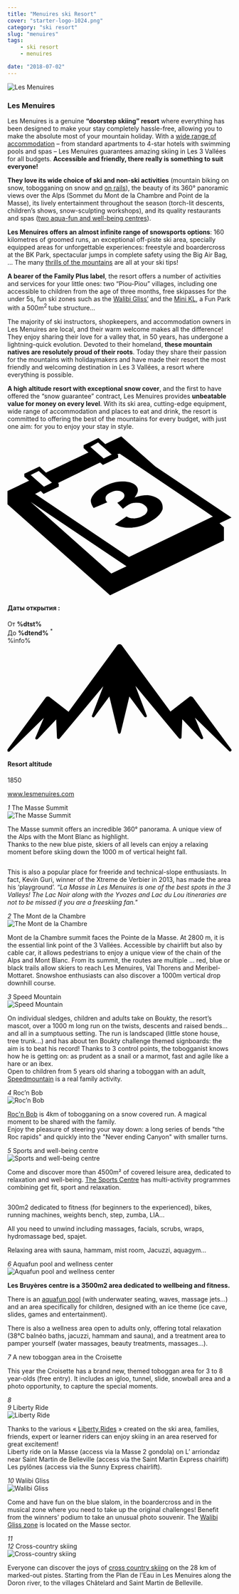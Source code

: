 ```yaml
---
title: "Menuires ski Resort"
cover: "starter-logo-1024.png"
category: "ski resort"
slug: "menuires"
tags:
    - ski resort
    - menuires

date: "2018-07-02"
---
```


<div class="edito-wrapper station">
<div class="banner-station">
<div class="banner-station-logo">
<img src="%HOST%/dist/resortfiles/les-menuires.png" alt="Les Menuires">
</div>
</div>

<h3 class="main-title-1 h-margin-bottom-0">Les Menuires</h1>

<div class="rich-text">
<p>Les Menuires is a genuine <strong>“doorstep skiing” resort</strong> where everything has been designed to make your stay completely hassle-free, allowing you to make the absolute most of your mountain holiday. With a <a rel="nofollow" href="http://en.lesmenuires.com/winter/book">wide range of accommodation</a> – from standard apartments to 4-star hotels with swimming pools and spas – Les Menuires guarantees amazing skiing in Les 3 Vallées for all budgets. <strong>Accessible and friendly, there really is something to suit everyone! </strong></p>

<p><strong>They love its wide choice of ski and non-ski activities</strong> (mountain biking on snow, tobogganing on snow and <a rel="nofollow" href="http://en.lesmenuires.com/tourism/!/fiche/speed-mountain-386989">on rails</a>), the beauty of its 360° panoramic views over the Alps (Sommet du Mont de la Chambre and Point de la Masse), its lively entertainment throughout the season (torch-lit descents, children’s shows, snow-sculpting workshops), and its quality restaurants and spas (<a rel="nofollow" href="http://en.lesmenuires.com/winter/activities/aquafun-and-wellness-centre">two aqua-fun and well-being centres</a>).</p>

<p><strong>Les Menuires offers an almost infinite range of snowsports options</strong>: 160 kilometres of groomed runs, an exceptional off-piste ski area, specially equipped areas for unforgettable experiences: freestyle and boardercross at the BK Park, spectacular jumps in complete safety using the Big Air Bag, … The many <a rel="nofollow" href="http://en.lesmenuires.com/winter/activities/mountain-and-exciting-activities">thrills of the mountains</a> are all at your ski tips!</p>

<p><strong>A bearer of the Family Plus label</strong>, the resort offers a number of activities and services for your little ones: two “Piou-Piou” villages, including one accessible to children from the age of three months, free skipasses for the under 5s, fun ski zones such as the <a rel="nofollow" href="http://en.lesmenuires.com/tourism/!/fiche/walibi-gliss-ski-area-les-menuires-saint-martin-211003">Walibi Gliss’</a> and the <a rel="nofollow" href="http://en.lesmenuires.com/tourism/!/fiche/mini-kl-386988">Mini KL</a>, a Fun Park with a 500m<sup>2 </sup>tube structure…</p>

<p>The majority of ski instructors, shopkeepers, and accommodation owners in Les Menuires are local, and their warm welcome makes all the difference! They enjoy sharing their love for a valley that, in 50 years, has undergone a lightning-quick evolution. Devoted to their homeland, <strong>these mountain natives are resolutely proud of their roots</strong>. Today they share their passion for the mountains with holidaymakers and have made their resort the most friendly and welcoming destination in Les 3 Vallées, a resort where everything is possible.</p>

<p><strong>A high altitude resort with exceptional snow cover</strong>, and the first to have offered the “snow guarantee” contract, Les Menuires provides <strong>unbeatable value for money on every level</strong>. With its ski area, cutting-edge equipment, wide range of accommodation and places to eat and drink, the resort is committed to offering the best of the mountains for every budget, with just one aim: for you to enjoy your stay in style.</p>
</div>

<div class="grid center">
<div class="col-6">
<i class="icon icon-date icon-55">
<svg xmlns="http://www.w3.org/2000/svg" viewBox="0 0 55.9 39.6"><path d="M37.6 15.5c-.7-.5-1.6-.8-2.6-.9-1.1 0-2.2.2-3.3.6 1.1-1.4 1.1-2.4.1-3.2-.7-.5-1.7-.8-3.1-.8-1.6 0-3.3.5-4.9 1.4-.9.5-1.7 1.1-2.2 1.7-.5.6-.8 1.2-.8 1.7s.2 1.1.7 1.8l3.4-1.4c-.4-.4-.5-.8-.4-1.3.1-.4.5-.8 1.1-1.1.6-.3 1.1-.5 1.7-.5.6 0 1 .1 1.4.4.4.3.6.7.4 1.2-.2.5-.8.9-1.7 1.4l1.4 1.5c.5-.4.9-.7 1.4-1 .6-.4 1.3-.5 2.1-.5s1.4.2 1.9.6c.6.4.8.9.7 1.4-.1.5-.5 1-1.2 1.3-.6.4-1.3.5-2 .6-.7 0-1.4-.1-2-.5l-2.9 2c1.1.6 2.5.9 4.1.8 1.6-.1 3.2-.6 4.7-1.5 1.6-.9 2.7-1.9 3.1-3.1.1-.9-.1-1.9-1.1-2.6z"></path><path d="M52.9 21.6l3-1.4-19-12.7L28.4 0l-4 1.9L22.7.4 19 2.2v.7L20.2 4 9.6 9 8 7.5 4.2 9.3v.7l1.2 1L0 13.6v3.3l25.6 22.6L54 25.9v-3.3l-1.1-1zM22.6 1.5l.9.8L26 4.5l-2 1-2.4-2.1-.9-.8 1.9-1.1zM7.8 8.6l.9.8 2.4 2.1-2 1-2.4-2.1-.9-.8 2-1zm18.1 25.5L5.8 16.3l23.9 16-3.8 1.8zM51.1 20L30.3 30 6.9 14.3l1.4-.7.7.7 3.8-1.8v-.7l-.2-.2 10.5-5.1.7.6 3.8-1.8v-.7l-.2-.2.6-.1 21.6 14.5 1.7 1.2h-.2z"></path></svg></i>
<h4 class="main-title-3 h-uppercase center h-fz-16">Даты открытия :</h4>
   <div class="opening-dates">
                     От <strong>%dtst%</strong> <br/>
                     До <strong>%dtend%</strong> <sup className="blue">*</sup>
     </div>
     %info%
</div>
<div class="col-6">
<i class="icon icon-mountain icon-55">
<svg xmlns="http://www.w3.org/2000/svg" viewBox="0 0 85.1 40.7"><path d="M23.2 25.6L41.7.4c.2-.3.5-.4.9-.4.3 0 .6.1.8.4l18.5 25.1L69 20c.2-.2.5-.3.8-.2.3 0 .5.2.7.4L85 39.8c.2.2.1.5-.1.7-.2.2-.5.2-.7 0l-13-12.7 3.1 7.5c.1.2 0 .5-.2.6-.2.1-.5.1-.7-.1l-7-7.4-.3 6.9c0 .2-.1.4-.4.5-.2.1-.4 0-.6-.2L48.6 15.8 52.9 27c.1.2 0 .5-.2.6-.2.1-.5.1-.7-.1l-5.7-7.7L43 33.5c-.1.2-.3.4-.5.4s-.4-.2-.5-.4l-3.3-13.7-5.7 7.7c-.2.2-.4.3-.7.1-.2-.1-.3-.4-.2-.6l4.3-11.1-16.6 19.8c-.1.2-.4.2-.6.2-.2-.1-.3-.2-.4-.5l-.3-6.9-7 7.4c-.2.2-.5.2-.7.1-.2-.1-.3-.4-.2-.6l3.2-7.5-13 12.7c-.2.2-.5.2-.7 0-.2-.2-.2-.5-.1-.7l14.5-19.7c.2-.2.4-.4.7-.4.3 0 .6 0 .8.2l7.2 5.6z"></path></svg></i>
<h4 class="main-title-3 h-uppercase center h-fz-16">Resort altitude</h4>
1850
</div>
</div>

<a rel="nofollow" href="http://www.lesmenuires.com" class="btn btn-blue" target="_blank">www.lesmenuires.com</a>

<div class="poi-anchor-title" id="marker_44">
<em>1</em> The Masse Summit
</div>

<div class="o-actu fullWidth">
<div class="grid-noGutter-equalHeight_sm-1">
<div class="col">
<img src="%HOST%/dist/resortfiles/lm-lamasse.jpg" alt="The Masse Summit">
</div>
<div class="col">
<div class="pl2 rich-text">
<p>The Masse summit offers an incredible 360° panorama. A unique view of the Alps with the Mont Blanc as highlight.<br>
Thanks to the new blue piste, skiers of all levels can enjoy a relaxing moment before skiing down the 1000 m of vertical height fall.</p>
</div>
</div>
</div>
</div>

<div class="o-actu fullWidth">
<div class="grid-noGutter-equalHeight-reverse_sm-1">
<div class="col">
<img src="%HOST%/dist/resortfiles/lm-pistes.jpg" alt="">
</div>
<div class="col">
<div class="pl2 rich-text">
<p>This is also a popular place for freeride and technical-slope enthusiasts. In fact, Kevin Guri, winner of the Xtreme de Verbier in 2013, has made the area his ‘playground’. <em>“La Masse in Les Menuires is one of the best spots in the 3 Valleys! The Lac Noir along with the Yvozes and Lac du Lou itineraries are not to be missed if you are a freeskiing fan."</em></p>
</div>
</div>
</div>
</div>
<div class="poi-anchor-title" id="marker_45">
<em>2</em> The Mont de la Chambre
</div>

<div class="o-actu fullWidth">
<div class="grid-noGutter-equalHeight_sm-1">
<div class="col">
<img src="%HOST%/dist/resortfiles/lm-montdelachambre.jpg" alt="The Mont de la Chambre">
</div>
<div class="col">
<div class="pl2 rich-text">
<p>Mont de la Chambre summit faces the Pointe de la Masse. At 2800 m, it is the essential link point of the 3 Vallées. Accessible by chairlift but also by cable car, it allows pedestrians to enjoy a unique view of the chain of the Alps and Mont Blanc. From its summit, the routes are multiple ... red, blue or black trails allow skiers to reach Les Menuires, Val Thorens and Meribel-Mottaret. Snowshoe enthusiasts can also discover a 1000m vertical drop downhill course.</p>
</div>
</div>
</div>
</div>

<div class="poi-anchor-title" id="marker_46">
<em>3</em> Speed Mountain
</div>

<div class="o-actu fullWidth">
<div class="grid-noGutter-equalHeight_sm-1">
<div class="col">
<img src="%HOST%/dist/resortfiles/lm-luge.jpg" alt="Speed Mountain">
</div>
<div class="col">
<div class="pl2 rich-text">
<p>On individual sledges, children and adults take on Boukty, the resort’s mascot, over a 1000 m long run on the twists, descents and raised bends... and all in a sumptuous setting. The run is landscaped (little stone house, tree trunk...) and has about ten Boukty challenge themed signboards: the aim is to beat his record! Thanks to 3 control points, the tobogganist knows how he is getting on: as prudent as a snail or a marmot, fast and agile like a hare or an ibex.<br>
Open to children from 5 years old sharing a toboggan with an adult, <a rel="nofollow" href="http://en.lesmenuires.com/tourism/!/fiche/speed-mountain-386989">Speedmountain</a> is a real family activity.</p>
</div>
</div>
</div>
</div>

<div class="poi-anchor-title" id="marker_47">
<em>4</em> Roc’n Bob
</div>

<div class="o-actu fullWidth">
<div class="grid-noGutter-equalHeight_sm-1">
<div class="col">
<img src="%HOST%/dist/resortfiles/lm-rnb.jpg" alt="Roc’n Bob">
</div>
<div class="col">
<div class="pl2 rich-text">
<p><a rel="nofollow" href="http://en.lesmenuires.com/tourism/!/fiche/roc-n-bob-toboggan-run-210982">Roc'n Bob</a> is 4km of tobogganing on a snow covered run. A magical moment to be shared with the family.<br>
Enjoy the pleasure of steering your way down: a long series of bends "the Roc rapids" and quickly into the "Never ending Canyon" with smaller turns.</p>
</div>
</div>
</div>
</div>

<div class="poi-anchor-title" id="marker_48">
<em>5</em> Sports and well-being centre
</div>

<div class="o-actu fullWidth">
<div class="grid-noGutter-equalHeight_sm-1">
<div class="col">
<img src="%HOST%/dist/resortfiles/lm-centre.jpg" alt="Sports and well-being centre">
</div>
<div class="col">
<div class="pl2 rich-text">
<p>Come and discover more than 4500m² of covered leisure area, dedicated to relaxation and well-being. <a rel="nofollow" href="http://en.lesmenuires.com/winter/activities/sports-and-well-being-centre">The Sports Centre</a> has multi-activity programmes combining get fit, sport and relaxation.</p>
</div>
</div>
</div>
</div>

<div class="o-actu fullWidth">
<div class="grid-noGutter-equalHeight-reverse_sm-1">
<div class="col">
<img src="%HOST%/dist/resortfiles/lm-fitness.jpg" alt="">
</div>
<div class="col">
<div class="pl2 rich-text">
<p>300m2 dedicated to fitness (for beginners to the experienced), bikes, running machines, weights bench, step, zumba, LIA…</p>

<p>All you need to unwind including massages, facials, scrubs, wraps, hydromassage bed, spajet.</p>

<p>Relaxing area with sauna, hammam, mist room, Jacuzzi, aquagym…</p>
</div>
</div>
</div>
</div>
<div class="poi-anchor-title" id="marker_49">
<em>6</em> Aquafun pool and wellness center
</div>

<div class="o-actu fullWidth">
<div class="grid-noGutter-equalHeight_sm-1">
<div class="col">
<img src="%HOST%/dist/resortfiles/lm-brue-res.jpg" alt="Aquafun pool and wellness center">
</div>
<div class="col">
<div class="pl2 rich-text">
<p><strong>Les Bruyères centre is a 3500m2 area dedicated to wellbeing and fitness.</strong></p>

<p>There is an <a rel="nofollow" href="http://en.lesmenuires.com/winter/activities/aquafun-and-wellness-centre">aquafun pool</a> (with underwater seating, waves, massage jets…) and an area specifically for children, designed with an ice theme (ice cave, slides, games and entertainment).</p>

<p>There is also a wellness area open to adults only, offering total relaxation (38°C balnéo baths, jacuzzi, hammam and sauna), and a treatment area to pamper yourself (water massages, beauty treatments, massages…).</p>
</div>
</div>
</div>
</div>

<div class="poi-anchor-title" id="marker_50">
<em>7</em> A new toboggan area in the Croisette
</div>

<div class="rich-text">
<p>This year the Croisette has a brand new, themed toboggan area for 3 to 8 year-olds (free entry). It includes an igloo, tunnel, slide, snowball area and a photo opportunity, to capture the special moments.</p>
</div>

<div class="poi-anchor-title" id="marker_51">
<em>8</em> 
</div>

<div class="o-actu fullWidth">
<div class="grid-noGutter-equalHeight_sm-1">
<div class="col">
<img src="%HOST%/dist/resortfiles/lm-lac.jpg" alt="">
</div>
</div>
</div>

<div class="rich-text">

</div>
<div class="poi-anchor-title" id="marker_52">
<em>9</em> Liberty Ride
</div>

<div class="o-actu fullWidth">
<div class="grid-noGutter-equalHeight_sm-1">
<div class="col">
<img src="%HOST%/dist/resortfiles/libertyride.jpg" alt="Liberty Ride">
</div>
<div class="col">
<div class="pl2 rich-text">
<p>Thanks to the various « <a rel="nofollow" href="http://en.lesmenuires.com/tourism/!/fiche/liberty-ride-386981">Liberty Rides</a> » created on the ski area, families, friends, expert or learner riders can enjoy skiing in an area reserved for great excitement!<br>
Liberty ride on la Masse (access via la Masse 2 gondola) on L’ arriondaz near Saint Martin de Belleville (access via the Saint Martin Express chairlift) Les pylônes (access via the Sunny Express chairlift).</p>
</div>
</div>
</div>
</div>

<div class="poi-anchor-title" id="marker_53">
<em>10</em> Walibi Gliss
</div>

<div class="o-actu fullWidth">
<div class="grid-noGutter-equalHeight_sm-1">
<div class="col">
<img src="%HOST%/dist/resortfiles/lm-walibi-gliss.jpg" alt="Walibi Gliss">
</div>
<div class="col">
<div class="pl2 rich-text">
<p>Come and have fun on the blue slalom, in the boardercross and in the musical zone where you need to take up the original challenges! Benefit from the winners' podium to take an unusual photo souvenir. The <a rel="nofollow" href="http://en.lesmenuires.com/tourism/!/fiche/walibi-gliss-ski-area-les-menuires-saint-martin-211003">Walibi Gliss zone</a> is located on the Masse sector.</p>
</div>
</div>
</div>
</div>

<div class="poi-anchor-title" id="marker_54">
<em>11</em> 
</div>

<div class="o-actu fullWidth">
<div class="grid-noGutter-equalHeight_sm-1">
<div class="col">
<img src="%HOST%/dist/resortfiles/lm-fatbike.jpg" alt="">
</div>
</div>
</div>

<div class="poi-anchor-title" id="marker_55">
<em>12</em> Cross-country skiing
</div>

<div class="o-actu fullWidth">
<div class="grid-noGutter-equalHeight_sm-1">
<div class="col">
<img src="%HOST%/dist/resortfiles/lm-skidefond.jpg" alt="Cross-country skiing">
</div>
<div class="col">
<div class="pl2 rich-text">
<p>Everyone can discover the joys of <a rel="nofollow" href="http://en.lesmenuires.com/tourism/!/fiche/cross-country-skiing-les-menuires-saint-martin-de-belleville-91422">cross country skiing</a> on the 28 km of marked-out pistes. Starting from the Plan de l'Eau in Les Menuires along the Doron river, to the villages Châtelard and Saint Martin de Belleville.</p>
</div>
</div>
</div>
</div>
</div></div>
